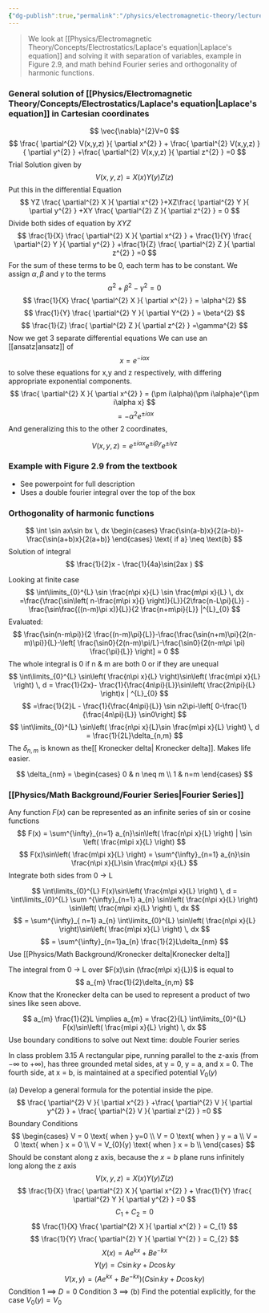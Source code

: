 ```yaml
---
{"dg-publish":true,"permalink":"/physics/electromagnetic-theory/lecture-notes/electrostatics/2024-02-01-laplace-s-equation-fourier-series/"}
---
```


>We look at [[Physics/Electromagnetic Theory/Concepts/Electrostatics/Laplace's equation\|Laplace's equation]] and solving it with separation of variables, example in Figure 2.9, and math behind Fourier series and orthogonality of harmonic functions. 
### General solution of [[Physics/Electromagnetic Theory/Concepts/Electrostatics/Laplace's equation\|Laplace's equation]] in Cartesian coordinates
$$
\vec{\nabla}^{2}V=0
$$
$$
	\frac{ \partial^{2} V(x,y,z) }{ \partial x^{2} } + \frac{ \partial^{2} V(x,y,z) }{ \partial y^{2} } +\frac{ \partial^{2} V(x,y,z) }{ \partial z^{2} } =0
$$
Trial Solution given by
$$
V(x,y,z) = X(x)Y(y)Z(z)
$$
Put this in the differential Equation
$$
YZ \frac{ \partial^{2} X }{ \partial x^{2} }+XZ\frac{ \partial^{2} Y }{ \partial y^{2} } +XY \frac{ \partial^{2} Z }{ \partial z^{2} } = 0
$$
Divide both sides of equation by $XYZ$
$$
\frac{1}{X} \frac{ \partial^{2} X }{ \partial x^{2} } + \frac{1}{Y} \frac{ \partial^{2} Y }{ \partial y^{2} } +\frac{1}{Z} \frac{ \partial^{2} Z }{ \partial z^{2} } =0
$$
For the sum of these terms to be 0, each term has to be constant. We assign $\alpha,\beta$ and $\gamma$ to the terms 
$$
\alpha^{2}+\beta^{2}-\gamma^{2} = 0
$$
$$
\frac{1}{X} \frac{ \partial^{2} X }{ \partial x^{2} }  = \alpha^{2}
$$
$$
\frac{1}{Y} \frac{ \partial^{2} Y }{ \partial Y^{2} } = \beta^{2}
$$
$$
\frac{1}{Z} \frac{ \partial^{2} Z }{ \partial z^{2} } =\gamma^{2}
$$
Now we get 3 separate differential equations
We can use an [[ansatz\|ansatz]] of 
$$
x = e^{-i\alpha x}
$$
to solve these equations for x,y and z respectively, with differing appropriate exponential components. 
$$
\frac{ \partial^{2} X }{ \partial x^{2} } =  (\pm i\alpha)(\pm i\alpha)e^{\pm i\alpha x}
$$
$$
=-\alpha^{2}e^{\pm i\alpha x}
$$
And generalizing this to the other 2 coordinates, 

$$
V(x,y,z) = e^{\pm i\alpha x}e^{\pm i\beta y}e^{\pm i\gamma z}
$$
### Example with Figure 2.9 from the textbook
- See powerpoint for full description 
- Uses a double fourier integral over the top of the box

### Orthogonality of harmonic functions
$$
\int \sin ax\sin bx \, dx \begin{cases}
\frac{\sin(a-b)x}{2(a-b)}-\frac{\sin(a+b)x}{2(a+b)}
\end{cases}
 \text{ if a} \neq \text{b}
$$
Solution of integral
$$
\frac{1}{2}x - \frac{1}{4a}\sin(2ax )
$$

Looking at finite case
$$
\int\limits_{0}^{L} \sin \frac{n\pi x}{L} \sin \frac{m\pi x}{L} \, dx =\frac{\frac{\sin\left( n-\frac{m\pi x}{} \right)}{L}}{2\frac{n-L\pi}{L}} - \frac{\sin\frac{((n-m)\pi x)}{L}}{2 \frac{n+m\pi}{L}} |^{L}_{0}
$$
Evaluated:
$$
\frac{\sin(n-m\pi)}{2 \frac{(n-m)\pi}{L}}-\frac{\frac{\sin(n+m)\pi}{2(n-m)\pi}}{L}-\left[ \frac{\sin0}{2(n-m)\pi/L}-\frac{\sin0}{2(n-m\pi \pi) \frac{\pi}{L}} \right] = 0
$$
The whole integral is 0 if n & m are both 0 or if they are unequal 
$$
\int\limits_{0}^{L} \sin\left( \frac{n\pi x}{L} \right)\sin\left( \frac{m\pi x}{L} \right) \, d = \frac{1}{2x}- \frac{1}{\frac{4n\pi}{L}}\sin\left( \frac{2n\pi}{L} \right)x | ^{L}_{0} 
$$
$$
=\frac{1}{2}L - \frac{1}{\frac{4n\pi}{L}} \sin n2\pi-\left[ 0-\frac{1}{\frac{4n\pi}{L}} \sin0\right]
$$
$$
\int\limits_{0}^{L} \sin\left( \frac{n\pi x}{L}\sin \frac{m\pi x}{L} \right) \, d = \frac{1}{2L}\delta_{n,m} 
$$
The $\delta_{n,m}$ is known as the[[ Kronecker delta\| Kronecker delta]]. Makes life easier. 

$$
\delta_{nm} = \begin{cases}
0 &  n \neq m  \\
1 & n=m
\end{cases}
$$

### [[Physics/Math Background/Fourier Series\|Fourier Series]]
Any function $F(x)$ can be represented as an infinite series of sin or cosine functions
$$
F(x) = \sum^{\infty}_{n=1} a_{n}\sin\left( \frac{n\pi x}{L}  \right) | \sin \left( \frac{m\pi x}{L} \right)
$$
$$
F(x)\sin\left( \frac{m\pi x}{L} \right) = \sum^{\infty}_{n=1} a_{n}\sin \frac{n\pi x}{L}\sin \frac{m\pi x}{L}
$$
Integrate both sides from 0 -> L

$$
	\int\limits_{0}^{L} F(x)\sin\left( \frac{m\pi x}{L} \right) \, d = \int\limits_{0}^{L} \sum ^{\infty}_{n=1} a_{n} \sin\left( \frac{n\pi x}{L} \right) \sin\left( \frac{m\pi x}{L} \right) \, dx  
$$
$$
	 = \sum^{\infty}_{ n=1} a_{n} \int\limits_{0}^{L} \sin\left( \frac{n\pi x}{L} \right)\sin\left( \frac{m\pi x}{L} \right)  \, dx 
$$
$$
= \sum^{\infty}_{n=1}a_{n} \frac{1}{2}L\delta_{nm}
$$
Use [[Physics/Math Background/Kronecker delta\|Kronecker delta]]

The integral from 0 -> L over $F(x)\sin (\frac{m\pi x}{L})$ is equal to 
$$
a_{m} \frac{1}{2}\delta_{n,m}
$$
Know that the Kronecker delta can be used to represent a product of two sines like seen above. 

$$
a_{m} \frac{1}{2}L \implies a_{m} = \frac{2}{L} \int\limits_{0}^{L} F(x)\sin\left( \frac{m\pi x}{L} \right) \, dx 
$$
Use boundary conditions to solve out
Next time: double Fourier series

In class problem 3.15
A rectangular pipe, running parallel to the z-axis (from −∞ to +∞), has three grounded metal sides, at y = 0, y = a, and x = 0. The fourth side, at x = b, is maintained at a specified potential $V_{0}(y)$

(a) Develop a general formula for the potential inside the pipe.
$$
\frac{ \partial^{2} V }{ \partial x^{2} } +\frac{ \partial^{2} V }{ \partial y^{2} } + \frac{ \partial^{2} V }{ \partial z^{2} } =0
$$
Boundary Conditions
$$
\begin{cases}
V = 0 \text{ when } y=0 \\
V = 0 \text{ when } y = a \\
V = 0 \text{ when } x = 0 \\
V = V_{0}(y) \text{ when } x = b \\
\end{cases}
$$
Should be constant along z axis, because the $x=b$ plane runs infinitely long along the z axis
$$
V(x,y,z) = X(x)Y(y)Z(z)
$$
$$
\frac{1}{X} \frac{ \partial^{2} X }{ \partial x^{2} } + \frac{1}{Y} \frac{ \partial^{2} Y }{ \partial y^{2} }  =0
$$
$$
C_{1} + C_{2} = 0 
$$
$$
\frac{1}{X} \frac{ \partial^{2} X }{ \partial x^{2} }  = C_{1}
$$
$$
\frac{1}{Y} \frac{ \partial^{2} Y }{ \partial Y^{2} } = C_{2}
$$
$$
X(x) = Ae^{kx}+Be^{-kx}
$$
$$
Y(y) = C\sin ky+ D \cos ky
$$
$$
V(x,y) = ( Ae^{kx}+Be^{-kx})(C\sin ky+ D \cos ky)
$$
Condition 1 $\implies$ $D =0$
Condition 3 $\implies$ 
(b) Find the potential explicitly, for the case $V_{0}(y) = V_{0}$





